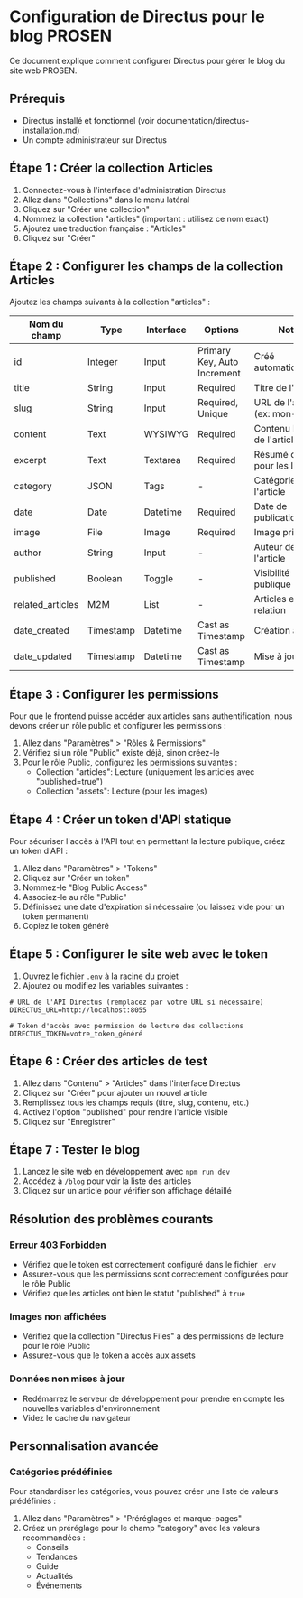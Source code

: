 # Configuration de Directus pour le blog PROSEN

Ce document explique comment configurer Directus pour gérer le blog du site web PROSEN.

## Prérequis

- Directus installé et fonctionnel (voir documentation/directus-installation.md)
- Un compte administrateur sur Directus

## Étape 1 : Créer la collection Articles

1. Connectez-vous à l'interface d'administration Directus
2. Allez dans "Collections" dans le menu latéral
3. Cliquez sur "Créer une collection"
4. Nommez la collection "articles" (important : utilisez ce nom exact)
5. Ajoutez une traduction française : "Articles"
6. Cliquez sur "Créer"

## Étape 2 : Configurer les champs de la collection Articles

Ajoutez les champs suivants à la collection "articles" :

| Nom du champ | Type | Interface | Options | Notes |
|--------------|------|-----------|---------|-------|
| id | Integer | Input | Primary Key, Auto Increment | Créé automatiquement |
| title | String | Input | Required | Titre de l'article |
| slug | String | Input | Required, Unique | URL de l'article (ex: mon-article) |
| content | Text | WYSIWYG | Required | Contenu HTML de l'article |
| excerpt | Text | Textarea | Required | Résumé court pour les listes |
| category | JSON | Tags | - | Catégories de l'article |
| date | Date | Datetime | Required | Date de publication |
| image | File | Image | Required | Image principale |
| author | String | Input | - | Auteur de l'article |
| published | Boolean | Toggle | - | Visibilité publique |
| related_articles | M2M | List | - | Articles en relation |
| date_created | Timestamp | Datetime | Cast as Timestamp | Création auto |
| date_updated | Timestamp | Datetime | Cast as Timestamp | Mise à jour auto |

## Étape 3 : Configurer les permissions

Pour que le frontend puisse accéder aux articles sans authentification, nous devons créer un rôle public et configurer les permissions :

1. Allez dans "Paramètres" > "Rôles & Permissions"
2. Vérifiez si un rôle "Public" existe déjà, sinon créez-le
3. Pour le rôle Public, configurez les permissions suivantes :
   - Collection "articles": Lecture (uniquement les articles avec "published=true")
   - Collection "assets": Lecture (pour les images)

## Étape 4 : Créer un token d'API statique

Pour sécuriser l'accès à l'API tout en permettant la lecture publique, créez un token d'API :

1. Allez dans "Paramètres" > "Tokens"
2. Cliquez sur "Créer un token"
3. Nommez-le "Blog Public Access"
4. Associez-le au rôle "Public"
5. Définissez une date d'expiration si nécessaire (ou laissez vide pour un token permanent)
6. Copiez le token généré

## Étape 5 : Configurer le site web avec le token

1. Ouvrez le fichier `.env` à la racine du projet
2. Ajoutez ou modifiez les variables suivantes :
```
# URL de l'API Directus (remplacez par votre URL si nécessaire)
DIRECTUS_URL=http://localhost:8055

# Token d'accès avec permission de lecture des collections
DIRECTUS_TOKEN=votre_token_généré
```

## Étape 6 : Créer des articles de test

1. Allez dans "Contenu" > "Articles" dans l'interface Directus
2. Cliquez sur "Créer" pour ajouter un nouvel article
3. Remplissez tous les champs requis (titre, slug, contenu, etc.)
4. Activez l'option "published" pour rendre l'article visible
5. Cliquez sur "Enregistrer"

## Étape 7 : Tester le blog

1. Lancez le site web en développement avec `npm run dev`
2. Accédez à `/blog` pour voir la liste des articles
3. Cliquez sur un article pour vérifier son affichage détaillé

## Résolution des problèmes courants

### Erreur 403 Forbidden
- Vérifiez que le token est correctement configuré dans le fichier `.env`
- Assurez-vous que les permissions sont correctement configurées pour le rôle Public
- Vérifiez que les articles ont bien le statut "published" à `true`

### Images non affichées
- Vérifiez que la collection "Directus Files" a des permissions de lecture pour le rôle Public
- Assurez-vous que le token a accès aux assets

### Données non mises à jour
- Redémarrez le serveur de développement pour prendre en compte les nouvelles variables d'environnement
- Videz le cache du navigateur

## Personnalisation avancée

### Catégories prédéfinies
Pour standardiser les catégories, vous pouvez créer une liste de valeurs prédéfinies :

1. Allez dans "Paramètres" > "Préréglages et marque-pages"
2. Créez un préréglage pour le champ "category" avec les valeurs recommandées :
   - Conseils
   - Tendances
   - Guide
   - Actualités
   - Événements 